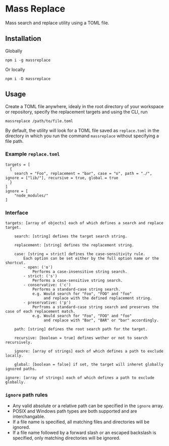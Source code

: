 # Mass Replace

Mass search and replace utility using a TOML file.

## Installation

Globally
````
npm i -g massreplace
````

Or locally
````
npm i -D massreplace
````

## Usage

Create a TOML file anywhere, idealy in the root directory of your workspace or repository, specify the replacement targets and using the CLI, run

````(bash)
massreplace /path/to/file.toml
````

By default, the utility will look for a TOML file saved as `replace.toml` in the directory in which you run the command `massreplace` without specifying a file path.

### Example `replace.toml`

````(toml)
targets = [
  {
    search = "Foo", replacement = "bar", case = "o", path = "./", ignore = ["lib/"], recursive = true, global = true
  }
]
ignore = [
    "node_modules/"
]
````

### Interface

````()
targets: [array of objects] each of which defines a search and replace target.

    search: [string] defines the target search string.

    replacement: [string] defines the replacement string.

    case: [string = strict] defines the case-sensitivity rule.
        Each option can be set either by the full option name or the shortcut.
        - open: ('o')
            Performs a case-insensitive string search.
        - strict: ('s')
            Performs a case-sensitive string search.
        - conservative: ('c')
            Performs a standard-case string search.
            e.g. Would search for "Foo", "FOO" and "foo"
                 and replace with the defined replacement string.
        - preservative: ('p')
            Perfroms a standard-case string search and preserves the case of each replacement match.
            e.g. Would search for "Foo", "FOO" and "foo"
                 and replace with "Bar", "BAR" or "bar" accordingly.

    path: [string] defines the root search path for the target.

    recursive: [boolean = true] defines wether or not to search recursively.

    ignore: [array of strings] each of which defines a path to exclude locally.

    global: [boolean = false] if set, the target will inheret globally ignored paths.

ignore: [array of strings] each of which defines a path to exclude globally.
````

### `ignore` path rules

* Any valid absolute or a relative path can be specified in the `ignore` array.
* POSIX and Windows path types are both supported and are interchangable.
* If a file name is specified, all matching files and directories will be ignored.
* If a file name followed by a forward slash or an escaped backslash is specified, only matching directories will be ignored.